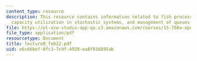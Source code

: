 ```yaml
---
content_type: resource
description: This resource contains information related to fish processing example,
  capacity utilization in stochastic systems, and management of queues.
file: https://ol-ocw-studio-app-qa.s3.amazonaws.com/courses/15-760a-operations-management-spring-2002/e6c66bef8fc37c9f4928ea8f816895ab_lecture8_feb22.pdf
file_type: application/pdf
resourcetype: Document
title: lecture8_feb22.pdf
uid: e6c66bef-8fc3-7c9f-4928-ea8f816895ab
---
```

